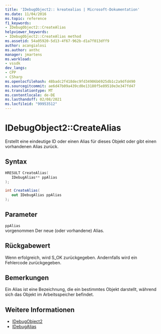 ```yaml
---
title: 'IDebugObject2:: kreatealias | Microsoft-Dokumentation'
ms.date: 11/04/2016
ms.topic: reference
f1_keywords:
- IDebugObject2::CreateAlias
helpviewer_keywords:
- IDebugObject2::CreateAlias method
ms.assetid: 54a05920-5d13-4f67-962b-d1a7f013dff9
author: acangialosi
ms.author: anthc
manager: jmartens
ms.workload:
- vssdk
dev_langs:
- CPP
- CSharp
ms.openlocfilehash: 48badc2f418dec9fd34906b6925db1c2a9dfd490
ms.sourcegitcommit: ae6d47b09a439cd0e13180f5e89510e3e347fd47
ms.translationtype: MT
ms.contentlocale: de-DE
ms.lasthandoff: 02/08/2021
ms.locfileid: "99953512"
---
```

# <a name="idebugobject2createalias"></a>IDebugObject2::CreateAlias
Erstellt eine eindeutige ID oder einen Alias für dieses Objekt oder gibt einen vorhandenen Alias zurück.

## <a name="syntax"></a>Syntax

```cpp
HRESULT CreateAlias(
   IDebugAlias** ppAlias
);
```

```csharp
int CreateAlias(
   out IDebugAlias ppAlias
);
```

## <a name="parameters"></a>Parameter
`ppAlias`\
vorgenommen Der neue (oder vorhandene) Alias.

## <a name="return-value"></a>Rückgabewert
 Wenn erfolgreich, wird S_OK zurückgegeben. Andernfalls wird ein Fehlercode zurückgegeben.

## <a name="remarks"></a>Bemerkungen
 Ein Alias ist eine Bezeichnung, die ein bestimmtes Objekt darstellt, während sich das Objekt im Arbeitsspeicher befindet.

## <a name="see-also"></a>Weitere Informationen
- [IDebugObject2](../../../extensibility/debugger/reference/idebugobject2.md)
- [IDebugAlias](../../../extensibility/debugger/reference/idebugalias.md)
